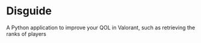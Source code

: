 # Disguide

A Python application to improve your QOL in Valorant, such as retrieving the ranks of players
